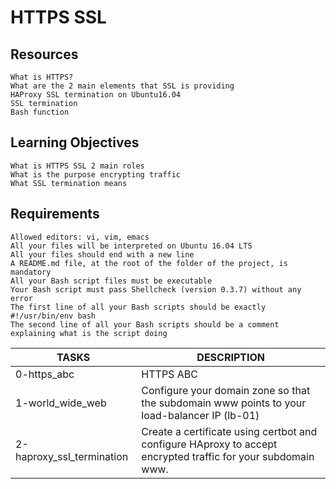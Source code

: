 # HTTPS SSL

## Resources

    What is HTTPS?
    What are the 2 main elements that SSL is providing
    HAProxy SSL termination on Ubuntu16.04
    SSL termination
    Bash function

## Learning Objectives

    What is HTTPS SSL 2 main roles
    What is the purpose encrypting traffic
    What SSL termination means

## Requirements


    Allowed editors: vi, vim, emacs
    All your files will be interpreted on Ubuntu 16.04 LTS
    All your files should end with a new line
    A README.md file, at the root of the folder of the project, is mandatory
    All your Bash script files must be executable
    Your Bash script must pass Shellcheck (version 0.3.7) without any error
    The first line of all your Bash scripts should be exactly #!/usr/bin/env bash
    The second line of all your Bash scripts should be a comment explaining what is the script doing


| TASKS | DESCRIPTION |
| ----- | ----------- |
| 0-https_abc | HTTPS ABC |
| 1-world_wide_web | Configure your domain zone so that the subdomain www points to your load-balancer IP (lb-01)|
| 2-haproxy_ssl_termination | Create a certificate using certbot and configure HAproxy to accept encrypted traffic for your subdomain www. |
